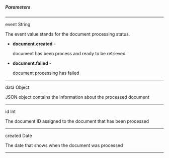 <h5 className="h5-title">Parameters</h5>

---
<span className="parameter-text">event</span> <span className="parameter-info">String</span>

<p className="p-text">The event value stands for the document processing status.</p>

- **document.created** - <p className="p-text">document has been process and ready to be retrieved</p>

- **document.failed** - <p className="p-text">document processing has failed</p>

---
<span className="parameter-text">data</span> <span className="parameter-info">Object</span>

<p className="p-text">JSON object contains the information about the processed document</p>

---
<span className="parameter-text">id</span> <span className="parameter-info">Int</span>

<p className="p-text">The document ID assigned to the document that has been processed</p>

---
<span className="parameter-text">created</span> <span className="parameter-info">Date</span>

<p className="p-text">The date that shows when the document was processed</p>

---